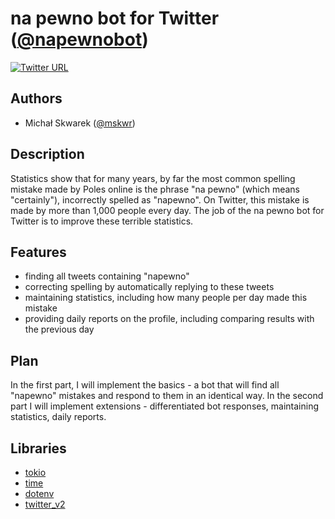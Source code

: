 # na pewno bot for Twitter ([@napewnobot](https://twitter.com/napewnobot))
[![Twitter URL](https://i.imgur.com/7P6IaZw.jpg)](https://twitter.com/napewnobot)

## Authors
- Michał Skwarek ([@mskwr](https://github.com/mskwr))

## Description
Statistics show that for many years, by far the most common spelling mistake made by Poles online is the phrase "na pewno" (which means "certainly"), incorrectly spelled as "napewno". On Twitter, this mistake is made by more than 1,000 people every day. The job of the na pewno bot for Twitter is to improve these terrible statistics.

## Features
- finding all tweets containing "napewno"
- correcting spelling by automatically replying to these tweets
- maintaining statistics, including how many people per day made this mistake
- providing daily reports on the profile, including comparing results with the previous day

## Plan
In the first part, I will implement the basics - a bot that will find all "napewno" mistakes and respond to them in an identical way. In the second part I will implement extensions - differentiated bot responses, maintaining statistics, daily reports.

## Libraries
- [tokio](https://docs.rs/tokio/latest/tokio/)
- [time](https://docs.rs/time/latest/time/)
- [dotenv](https://docs.rs/dotenv/latest/dotenv/)
- [twitter_v2](https://docs.rs/twitter-v2/latest/twitter_v2/)
